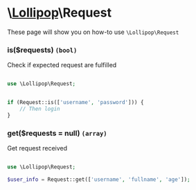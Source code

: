 # \\[Lollipop](http://github.com/4ldrich/lollipop-php)\Request

These page will show you on how-to use ```\Lollipop\Request``` 

### is($requests) ```(bool)```
Check if expected request are fulfilled

```php

use \Lollipop\Request;


if (Request::is(['username', 'password'])) {
    // Then login
}


```

### get($requests = null) ```(array)```
Get request received

```php

use \Lollipop\Request;

$user_info = Request::get(['username', 'fullname', 'age']);

```

